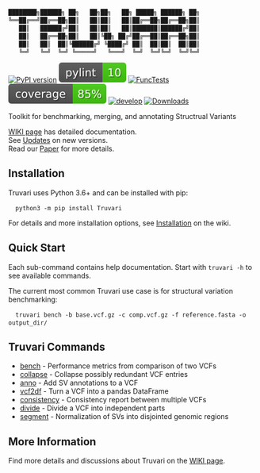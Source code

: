 ```
████████╗██████╗ ██╗   ██╗██╗   ██╗ █████╗ ██████╗ ██╗
╚══██╔══╝██╔══██╗██║   ██║██║   ██║██╔══██╗██╔══██╗██║
   ██║   ██████╔╝██║   ██║██║   ██║███████║██████╔╝██║
   ██║   ██╔══██╗██║   ██║╚██╗ ██╔╝██╔══██║██╔══██╗██║
   ██║   ██║  ██║╚██████╔╝ ╚████╔╝ ██║  ██║██║  ██║██║
   ╚═╝   ╚═╝  ╚═╝ ╚═════╝   ╚═══╝  ╚═╝  ╚═╝╚═╝  ╚═╝╚═╝
```
[![PyPI version](https://badge.fury.io/py/Truvari.svg)](https://badge.fury.io/py/Truvari)
[![pylint](imgs/pylint.svg)](https://github.com/acenglish/truvari/actions/workflows/pylint.yml)
[![FuncTests](https://github.com/acenglish/truvari/actions/workflows/func_tests.yml/badge.svg?branch=develop&event=push)](https://github.com/acenglish/truvari/actions/workflows/func_tests.yml)
[![coverage](imgs/coverage.svg)](https://github.com/acenglish/truvari/actions/workflows/func_tests.yml)
[![develop](https://img.shields.io/github/commits-since/acenglish/truvari/v3.5.0)](https://github.com/ACEnglish/truvari/compare/v3.5.0...develop)
[![Downloads](https://pepy.tech/badge/truvari)](https://pepy.tech/project/truvari)

Toolkit for benchmarking, merging, and annotating Structrual Variants

[WIKI page](https://github.com/acenglish/truvari/wiki) has detailed documentation.  
See [Updates](https://github.com/acenglish/truvari/wiki/Updates) on new versions.  
Read our [Paper](https://doi.org/10.1101/2022.02.21.481353) for more details.

## Installation
Truvari uses Python 3.6+ and can be installed with pip:
```
  python3 -m pip install Truvari 
```
For details and more installation options, see [Installation](https://github.com/acenglish/truvari/wiki/Installation) on the wiki.

## Quick Start

Each sub-command contains help documentation. Start with `truvari -h` to see available commands.

The current most common Truvari use case is for structural variation benchmarking:
```
  truvari bench -b base.vcf.gz -c comp.vcf.gz -f reference.fasta -o output_dir/
```
## Truvari Commands

 - [bench](https://github.com/acenglish/truvari/wiki/bench) - Performance metrics from comparison of two VCFs
 - [collapse](https://github.com/acenglish/truvari/wiki/collapse) - Collapse possibly redundant VCF entries
 - [anno](https://github.com/acenglish/truvari/wiki/anno) - Add SV annotations to a VCF
 - [vcf2df](https://github.com/acenglish/truvari/wiki/vcf2df) - Turn a VCF into a pandas DataFrame
 - [consistency](https://github.com/acenglish/truvari/wiki/consistency) - Consistency report between multiple VCFs
 - [divide](https://github.com/ACEnglish/truvari/wiki/divide) - Divide a VCF into independent parts
 - [segment](https://github.com/acenglish/truvari/wiki/segment) - Normalization of SVs into disjointed genomic regions

## More Information

Find more details and discussions about Truvari on the [WIKI page](https://github.com/acenglish/truvari/wiki).
